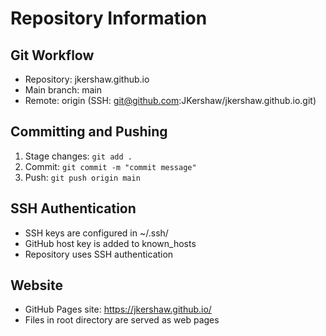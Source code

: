 # Repository Information

## Git Workflow
- Repository: jkershaw.github.io
- Main branch: main
- Remote: origin (SSH: git@github.com:JKershaw/jkershaw.github.io.git)

## Committing and Pushing
1. Stage changes: `git add .`
2. Commit: `git commit -m "commit message"`
3. Push: `git push origin main`

## SSH Authentication
- SSH keys are configured in ~/.ssh/
- GitHub host key is added to known_hosts
- Repository uses SSH authentication

## Website
- GitHub Pages site: https://jkershaw.github.io/
- Files in root directory are served as web pages
